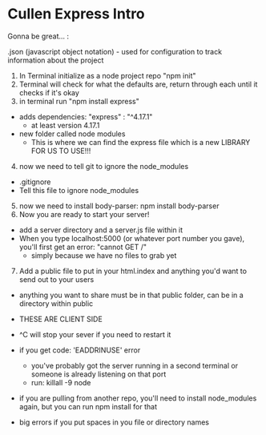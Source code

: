 # Cullen Express Intro

Gonna be great... :

.json (javascript object notation) - used for configuration to track information about the project

1. In Terminal initialize as a node project repo "npm init"
2. Terminal will check for what the defaults are, return through each until it checks if it's okay
3. in terminal run "npm install express"

- adds dependencies: "express" : "^4.17.1"
  - at least version 4.17.1
- new folder called node modules
  - This is where we can find the express file which is a new LIBRARY FOR US TO USE!!!

4. now we need to tell git to ignore the node_modules

- .gitignore
- Tell this file to ignore node_modules

5. now we need to install body-parser: npm install body-parser
6. Now you are ready to start your server!

- add a server directory and a server.js file within it
- When you type localhost:5000 (or whatever port number you gave), you'll first get an error: "cannot GET /"
  - simply because we have no files to grab yet

7. Add a public file to put in your html.index and anything you'd want to send out to your users

- anything you want to share must be in that public folder, can be in a directory within public
- THESE ARE CLIENT SIDE

- ^C will stop your sever if you need to restart it
- if you get code: 'EADDRINUSE' error
  - you've probably got the server running in a second terminal or someone is already listening on that port
  - run: killall -9 node
- if you are pulling from another repo, you'll need to install node_modules again, but you can run npm install for that
- big errors if you put spaces in you file or directory names

